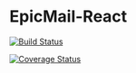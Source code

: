 # EpicMail-React

[![Build Status](https://travis-ci.com/tolumide-ng/EpicMail-React.svg?branch=develop)](https://travis-ci.com/tolumide-ng/EpicMail-React)


[![Coverage Status](https://coveralls.io/repos/github/tolumide-ng/EpicMail-React/badge.svg?branch=develop)](https://coveralls.io/github/tolumide-ng/EpicMail-React?branch=develop)